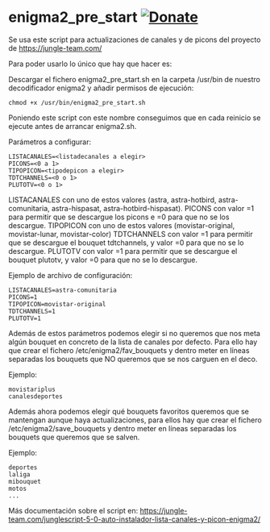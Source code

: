 # enigma2_pre_start <a href="https://www.paypal.me/jungleteam" rel="nofollow"><img src="https://camo.githubusercontent.com/d5d24e33e2f4b6fe53987419a21b203c03789a8f/68747470733a2f2f696d672e736869656c64732e696f2f62616467652f446f6e6174652d50617950616c2d677265656e2e737667" alt="Donate" data-canonical-src="https://img.shields.io/badge/Donate-PayPal-green.svg" style="max-width:100%;"></a></h1>

Se usa este script para actualizaciones de canales y de picons del proyecto de https://jungle-team.com/

Para poder usarlo lo único que hay que hacer es:

Descargar el fichero enigma2_pre_start.sh en la carpeta /usr/bin de nuestro decodificador enigma2 y añadir permisos de ejecución:

`chmod +x /usr/bin/enigma2_pre_start.sh`

Poniendo este script con este nombre conseguimos que en cada reinicio se ejecute antes de arrancar enigma2.sh.

Parámetros a configurar:

```
LISTACANALES=<listadecanales a elegir>
PICONS=<0 a 1> 
TIPOPICON=<tipodepicon a elegir>
TDTCHANNELS=<0 o 1>
PLUTOTV=<0 o 1>
```

LISTACANALES con uno de estos valores (astra, astra-hotbird, astra-comunitaria, astra-hispasat, astra-hotbird-hispasat). 
PICONS con valor =1 para permitir que se descargue los picons e =0 para que no se los descargue.
TIPOPICON con uno de estos valores (movistar-original, movistar-lunar, movistar-color)
TDTCHANNELS con valor =1 para permitir que se descargue el bouquet tdtchannels, y valor =0 para que no se lo descargue.
PLUTOTV con valor =1 para permitir que se descargue el bouquet plutotv, y valor =0 para que no se lo descargue.

Ejemplo de archivo de configuración:

```
LISTACANALES=astra-comunitaria
PICONS=1
TIPOPICON=movistar-original
TDTCHANNELS=1
PLUTOTV=1
```

Además de estos parámetros podemos elegir si no queremos que nos meta algún bouquet en concreto de la lista de canales por defecto. Para ello hay que crear el fichero /etc/enigma2/fav_bouquets y dentro meter en líneas separadas los bouquets que NO queremos que se nos carguen en el deco.

Ejemplo:

```
movistariplus
canalesdeportes
```

Además ahora podemos elegir qué bouquets favoritos queremos que se mantengan aunque haya actualizaciones, para ellos hay que crear el fichero /etc/enigma2/save_bouquets y dentro meter en líneas separadas los bouquets que queremos que se salven.

Ejemplo:

```
deportes
laliga
mibouquet
motos
...
```

Más documentación sobre el script en: https://jungle-team.com/junglescript-5-0-auto-instalador-lista-canales-y-picon-enigma2/